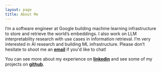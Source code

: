 ```yaml
---
layout: page
title: About Me
---
```


I’m a software engineer at Google building machine learning infrastructure to store and retrieve the world’s embeddings. I also work on LLM interpretability research with use cases in information retrieval. I’m very interested in AI research and building ML infrastructure. Please don’t hesitate to shoot me an **[email](mailto:pragun.ananda@gmail.com)** if you'd like to chat!

You can see more about my experience on **[linkedin](https://www.linkedin.com/in/pragun-ananda/)** and see some of my projects on **[github](https://github.com/pragun-ananda)**.
